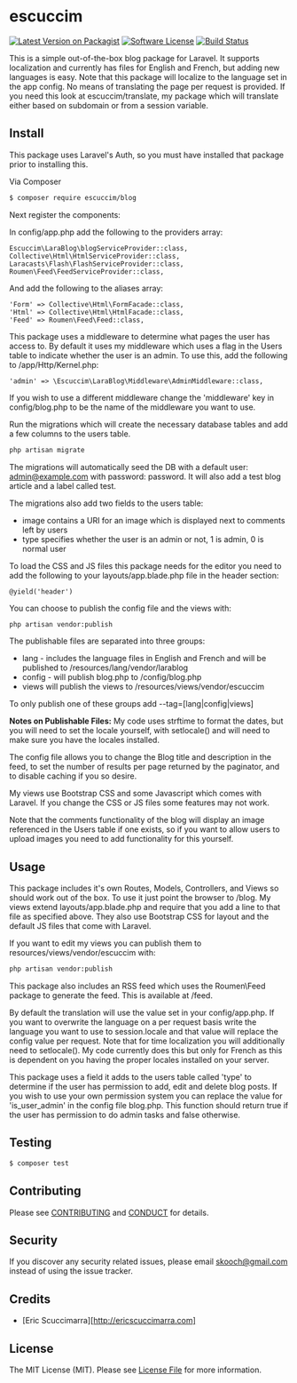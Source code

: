 # escuccim

[![Latest Version on Packagist][ico-version]][link-packagist]
[![Software License][ico-license]](LICENSE.md)
[![Build Status][ico-travis]][link-travis]

This is a simple out-of-the-box blog package for Laravel. It supports localization and currently has files for English and French, but adding new languages is easy. Note that this package will localize to the language set in the app config. No means of translating the page per request is provided. If you need this look at escuccim/translate, my package which will translate either based on subdomain or from a session variable.

## Install

This package uses Laravel's Auth, so you must have installed that package prior to installing this.

Via Composer
``` bash
$ composer require escuccim/blog
```

Next register the components:

In config/app.php add the following to the providers array:
```
Escuccim\LaraBlog\blogServiceProvider::class,
Collective\Html\HtmlServiceProvider::class,
Laracasts\Flash\FlashServiceProvider::class,
Roumen\Feed\FeedServiceProvider::class,
```

And add the following to the aliases array:
```
'Form' => Collective\Html\FormFacade::class,
'Html' => Collective\Html\HtmlFacade::class,
'Feed' => Roumen\Feed\Feed::class,
```

This package uses a middleware to determine what pages the user has access to. By default it uses my middleware which uses a flag in the Users table to indicate whether the user is an admin. To use this, add the following to /app/Http/Kernel.php:
```
'admin' => \Escuccim\LaraBlog\Middleware\AdminMiddleware::class,
```

If you wish to use a different middleware change the 'middleware' key in config/blog.php to be the name of the middleware you want to use.

Run the migrations which will create the necessary database tables and add a few columns to the users table. 

``` bash
php artisan migrate
``` 
The migrations will automatically seed the DB with a default user: admin@example.com with password: password. It will also add a test blog article and a label called test.

The migrations also add two fields to the users table:
 * image contains a URI for an image which is displayed next to comments left by users
 * type specifies whether the user is an admin or not, 1 is admin, 0 is normal user

To load the CSS and JS files this package needs for the editor you need to add the following to your layouts/app.blade.php file in the header section:
```
@yield('header')
```

You can choose to publish the config file and the views with:
``` bash
php artisan vendor:publish
``` 
The publishable files are separated into three groups:
- lang - includes the language files in English and French and will be published to /resources/lang/vendor/larablog
- config - will publish blog.php to /config/blog.php
- views will publish the views to /resources/views/vendor/escuccim

To only publish one of these groups add --tag=[lang|config|views]

**Notes on Publishable Files:**
My code uses strftime to format the dates, but you will need to set the locale yourself, with setlocale() and will need to make sure you have the locales installed.

The config file allows you to change the Blog title and description in the feed, to set the number of results per page returned by the paginator, and to disable caching if you so desire. 

My views use Bootstrap CSS and some Javascript which comes with Laravel. If you change the CSS or JS files some features may not work.

Note that the comments functionality of the blog will display an image referenced in the Users table if one exists, so if you want to allow users to upload images you need to add functionality for this yourself.


## Usage

This package includes it's own Routes, Models, Controllers, and Views so should work out of the box. To use it just point the browser to /blog. My views extend layouts/app.blade.php and require that you add a line to that file as specified above. They also use Bootstrap CSS for layout and the default JS files that come with Laravel.

If you want to edit my views you can publish them to resources/views/vendor/escuccim with:
``` bash
php artisan vendor:publish
```

This package also includes an RSS feed which uses the Roumen\Feed package to generate the feed. This is available at /feed.

By default the translation will use the value set in your config/app.php. If you want to overwrite the language on a per request basis write the language you want to use to session.locale and that value will replace the config value per request. Note that for time localization you will additionally need to setlocale(). My code currently does this but only for French as this is dependent on you having the proper locales installed on your server.

This package uses a field it adds to the users table called 'type' to determine if the user has permission to add, edit and delete blog posts. If you wish to use your own permission system you can replace the value for 'is_user_admin' in the config file blog.php. This function should return true if the user has permission to do admin tasks and false otherwise.

## Testing

``` bash
$ composer test
```

## Contributing

Please see [CONTRIBUTING](CONTRIBUTING.md) and [CONDUCT](CONDUCT.md) for details.

## Security

If you discover any security related issues, please email skooch@gmail.com instead of using the issue tracker.

## Credits

- [Eric Scuccimarra][http://ericscuccimarra.com]

## License

The MIT License (MIT). Please see [License File](LICENSE.md) for more information.

[ico-version]: https://img.shields.io/packagist/v/escuccim/larablog.svg?style=flat-square
[ico-license]: https://img.shields.io/badge/license-MIT-brightgreen.svg?style=flat-square
[ico-travis]: https://img.shields.io/travis/escuccim/blog/master.svg?style=flat-square
[ico-scrutinizer]: https://img.shields.io/scrutinizer/coverage/g/escuccim/blog.svg?style=flat-square
[ico-code-quality]: https://img.shields.io/scrutinizer/g/escuccim/blog.svg?style=flat-square
[ico-downloads]: https://img.shields.io/packagist/dt/escuccim/blog.svg?style=flat-square

[link-packagist]: https://packagist.org/packages/escuccim/larablog
[link-travis]: https://travis-ci.org/escuccim/larablog
[link-scrutinizer]: https://scrutinizer-ci.com/g/escuccim/larablog/code-structure
[link-code-quality]: https://scrutinizer-ci.com/g/escuccim/larablog
[link-downloads]: https://packagist.org/packages/escuccim/larablog
[link-author]: https://github.com/escuccim

